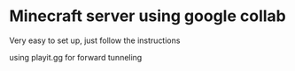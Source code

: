# Minecraft server using google collab
Very easy to set up, just follow the instructions

using playit.gg for forward tunneling
